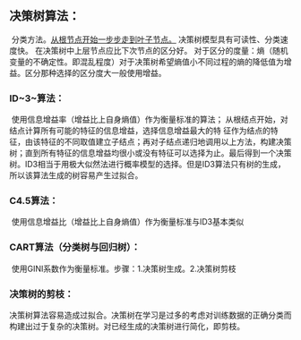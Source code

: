 ## 决策树算法：

​	分类方法。<u>从根节点开始一步步走到叶子节点。</u>
​	决策树模型具有可读性、分类速度快。
​	在决策树中上层节点应比下次节点的区分好。
​	对于区分的度量：熵（随机变量的不确定性。即混乱程度）对于决策树希望熵值小
​	不同过程的熵的降低值为增益。区分那种选择的区分度大一般使用增益。

### 	ID~3~算法：

​		使用信息增益率（增益比上自身熵值）作为衡量标准的算法；
​		从根结点开始，对结点计算所有可能的特征的信息增益，选择信息增益最大的特
​		征作为结点的特征，由该特征的不同取值建立子结点；再对子结点递归地调用以上方法，构建决
​		策树；直到所有特征的信息增益均很小或没有特征可以选择为止。最后得到一个决策树。ID3相
​		当于用极大似然法进行概率模型的选择。但是ID3算法只有树的生成，所以该算法生成的树容易
​		产生过拟合。

### 	C4.5算法：

​		使用信息增益比（增益比上自身熵值）作为衡量标准与ID3基本类似

### 	CART算法（分类树与回归树）：

​				使用GINI系数作为衡量标准。步骤：1.决策树生成。2.决策树剪枝

### 决策树的剪枝：

​	决策树算法容易造成过拟合。决策树在学习是过多的考虑对训练数据的正确分类而构建出过于复杂的决策树。对已经生成的决策树进行简化，即剪枝。